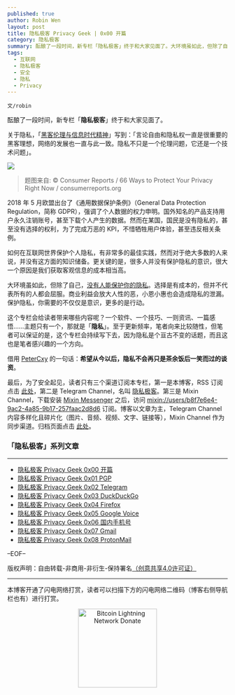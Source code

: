 ```yaml
---
published: true
author: Robin Wen
layout: post
title: 隐私极客 Privacy Geek | 0x00 开篇
category: 隐私极客
summary: 酝酿了一段时间，新专栏「隐私极客」终于和大家见面了。大环境虽如此，但除了自己，没有人能保护你的隐私。选择是有成本的，但并不代表所有的人都会屈服。商业利益会放大人性的恶，小恩小惠也会造成隐私的泄漏。保护隐私，你需要的不仅仅是意识，更多的是行动。这个专栏会给读者带来哪些内容呢？一个软件、一个技巧、一则资讯、一篇感悟……主题只有一个，那就是隐私。借用 PeterCxy 的一句话：希望从今以后，隐私不会再只是茶余饭后一笑而过的谈资。
tags:
  - 互联网
  - 隐私极客
  - 安全
  - 隐私
  - Privacy
---
```


`文/robin`

酝酿了一段时间，新专栏「**隐私极客**」终于和大家见面了。

关于隐私，「[黑客伦理与信息时代精神](https://book.douban.com/subject/1071093)」写到：「言论自由和隐私权一直是很重要的黑客理想，网络的发展也一直与此一致。隐私不只是一个伦理问题，它还是一个技术问题」。

![](https://cdn.dbarobin.com/fp4a4zm.jpeg)

> 题图来自: © Consumer Reports / 66 Ways to Protect Your Privacy Right Now / consumerreports.org

2018 年 5 月欧盟出台了《通用数据保护条例》（General Data Protection Regulation，简称 GDPR），强调了个人数据的权力申明。国外知名的产品支持用户永久注销账号，甚至下载个人产生的数据。然而在某国，国民是没有隐私的，甚至没有选择的权利，为了完成万恶的 KPI，不惜牺牲用户体验，甚至违反相关条例。

如何在互联网世界保护个人隐私，有非常多的最佳实践，然而对于绝大多数的人来说，并没有这方面的知识储备。更关键的是，很多人并没有保护隐私的意识，很大一个原因是我们获取客观信息的成本相当高。

大环境虽如此，但除了自己，[没有人能保护你的隐私](https://typeblog.net/nobody-can-protect-your-privacy-except-yourself)。选择是有成本的，但并不代表所有的人都会屈服。商业利益会放大人性的恶，小恩小惠也会造成隐私的泄漏。保护隐私，你需要的不仅仅是意识，更多的是行动。

这个专栏会给读者带来哪些内容呢？一个软件、一个技巧、一则资讯、一篇感悟……主题只有一个，那就是「**隐私**」。至于更新频率，笔者向来比较随性，但笔者可以保证的是，这个专栏会持续写下去，因为隐私是个亘古不变的话题，而且这也是笔者感兴趣的一个方向。

借用 [PeterCxy](https://github.com/PeterCxy) 的一句话：**希望从今以后，隐私不会再只是茶余饭后一笑而过的谈资**。

最后，为了安全起见，读者只有三个渠道订阅本专栏，第一是本博客，RSS 订阅点击 [此处](https://dbarobin.com/feed.xml)，第二是 Telegram Channel，名叫 [隐私极客](https://t.me/privacygeek)。第三是 Mixin Channel，下载安装 [Mixin Messenger](https://mixin.one/messenger) 之后，访问 [mixin://users/b8f7e6e4-9ac2-4a85-9b17-257faac2d8d6](mixin://users/b8f7e6e4-9ac2-4a85-9b17-257faac2d8d6) 订阅。博客以文章为主，Telegram Channel 内容多样化且碎片化（图片、音频、视频、文字、链接等），Mixin Channel 作为同步渠道。归档页面点击 [此处](https://dbarobin.com/privacy/)。

### 「隐私极客」系列文章
***

* [隐私极客 Privacy Geek 0x00 开篇](https://dbarobin.com/2019/04/14/privacy-geek-prologue/)
* [隐私极客 Privacy Geek 0x01 PGP](https://dbarobin.com/2019/05/02/privacy-geek-pgp/)
* [隐私极客 Privacy Geek 0x02 Telegram](https://dbarobin.com/2019/05/14/privacy-geek-telegram/)
* [隐私极客 Privacy Geek 0x03 DuckDuckGo](https://dbarobin.com/2019/06/07/privacy-geek-duckduckgo/)
* [隐私极客 Privacy Geek 0x04 Firefox](https://dbarobin.com/2019/07/21/privacy-geek-firefox/)
* [隐私极客 Privacy Geek 0x05 Google Voice](https://dbarobin.com/2019/08/10/privacy-geek-google-voice/)
* [隐私极客 Privacy Geek 0x06 国内手机号](https://dbarobin.com/2019/08/18/privacy-geek-mobile/)
* [隐私极客 Privacy Geek 0x07 Gmail](https://dbarobin.com/2019/10/01/privacy-geek-gmail/)
* [隐私极客 Privacy Geek 0x08 ProtonMail](https://dbarobin.com/2019/10/13/privacy-geek-protonmail/)

–EOF–

版权声明：自由转载-非商用-非衍生-保持署名<a href="http://creativecommons.org/licenses/by-nc-nd/4.0/deed.zh" target="_blank">（创意共享4.0许可证）</a>

***

本博客开通了闪电网络打赏，读者可以扫描下方的闪电网络二维码（博客右侧导航栏也有）进行打赏。

<center><img title="Bitcoin Lightning Network Donate" width="180" height="180" src="https://lnd.hoo.com/api/generate?openid=TruSwjrK2q57V484Tf0u&isimg=1" alt="Bitcoin Lightning Network Donate"/></center>
